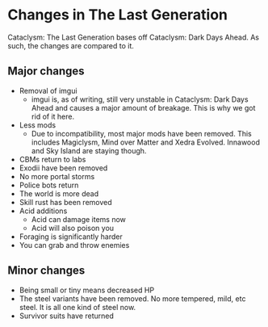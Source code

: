 # Changes in The Last Generation

Cataclysm: The Last Generation bases off Cataclysm: Dark Days Ahead. As such, the changes are compared to it.

## Major changes

- Removal of imgui
  - imgui is, as of writing, still very unstable in Cataclysm: Dark Days Ahead and causes a major amount of breakage. This is why we got rid of it here.
- Less mods
  - Due to incompatibility, most major mods have been removed. This includes Magiclysm, Mind over Matter and Xedra Evolved. Innawood and Sky Island are staying though.
- CBMs return to labs
- Exodii have been removed
- No more portal storms
- Police bots return
- The world is more dead
- Skill rust has been removed
- Acid additions
  - Acid can damage items now
  - Acid will also poison you
- Foraging is significantly harder
- You can grab and throw enemies

## Minor changes

- Being small or tiny means decreased HP
- The steel variants have been removed. No more tempered, mild, etc steel. It is all one kind of steel now.
- Survivor suits have returned
